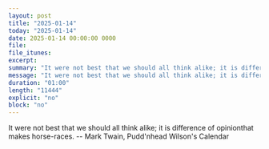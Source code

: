 ```yaml
---
layout: post
title: "2025-01-14"
today: "2025-01-14"
date: 2025-01-14 00:00:00 0000
file:
file_itunes:
excerpt:
summary: "It were not best that we should all think alike; it is difference of opinionthat makes horse-races. -- Mark Twain, Pudd'nhead Wilson's Calendar "
message: "It were not best that we should all think alike; it is difference of opinionthat makes horse-races. -- Mark Twain, Pudd'nhead Wilson's Calendar "
duration: "01:00"
length: "11444"
explicit: "no"
block: "no"
---
```

It were not best that we should all think alike; it is difference of opinionthat makes horse-races. -- Mark Twain, Pudd'nhead Wilson's Calendar 

